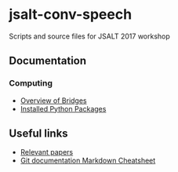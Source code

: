 # jsalt-conv-speech
Scripts and source files for JSALT 2017 workshop

## Documentation
### Computing
  - [Overview of Bridges](https://docs.google.com/document/d/1z2lqsT91469HoGbV7EEEB2pmXZ4mmVgdjAaZum-gb8k/edit)
  - [Installed Python Packages](https://docs.google.com/document/d/1yoJKhNfzZD1yC1C7N7TVdvl1uXKDX7tvB-1hLEhQZoQ/edit)
  
## Useful links
  - [Relevant papers](https://docs.google.com/document/d/18-ZFk1Lf4VhnPehg-hEWqowEIlXKDYZTKgBPwJkOPao/edit)
  - [Git documentation Markdown Cheatsheet](https://github.com/adam-p/markdown-here/wiki/Markdown-Cheatsheet)

